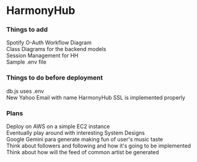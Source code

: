# HarmonyHub

### Things to add

Spotify O-Auth Workflow Diagram <br>
Class Diagrams for the backend models <br>
Session Management for HH <br>
Sample .env file <br>

### Things to do before deployment

db.js uses .env<br>
New Yahoo Email with name HarmonyHub
SSL is implemented properly<br>

### Plans

Deploy on AWS on a simple EC2 instance <br>
Eventually play around with interesting System Designs <br>
Google Gemini para generate making fun of user's music taste <br>
Think about followers and following and how it's going to be implemented <br>
Think about how will the feed of common artist be generated <br>
